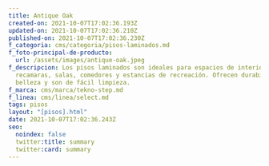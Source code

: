 ```yaml
---
title: Antique Oak
created-on: 2021-10-07T17:02:36.193Z
updated-on: 2021-10-07T17:02:36.210Z
published-on: 2021-10-07T17:02:36.230Z
f_categoria: cms/categoria/pisos-laminados.md
f_foto-principal-de-producto:
  url: /assets/images/antique-oak.jpeg
f_descripcion: Los pisos laminados son ideales para espacios de interior como
  recamaras, salas, comedores y estancias de recreación. Ofrecen durabilidad,
  belleza y son de fácil limpieza.
f_marca: cms/marca/tekno-step.md
f_linea: cms/linea/select.md
tags: pisos
layout: "[pisos].html"
date: 2021-10-07T17:02:36.243Z
seo:
  noindex: false
  twitter:title: summary
  twitter:card: summary
---
```

